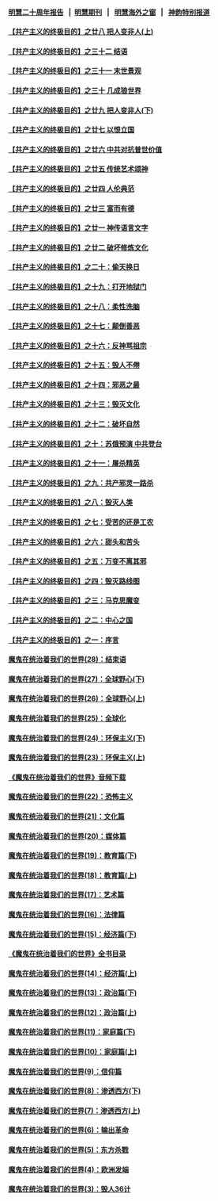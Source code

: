 #### [明慧二十周年报告](https://github.com/gfw-breaker/mh-reports/blob/master/README.md?t=07201820) &nbsp;&nbsp;|&nbsp;&nbsp;[明慧期刊](https://github.com/gfw-breaker/mh-qikan) &nbsp;&nbsp;|&nbsp;&nbsp; [明慧海外之窗](https://github.com/gfw-breaker/mh-news/blob/master/README.md?t=07201820) &nbsp;&nbsp;|&nbsp;&nbsp; [神韵特别报道](https://github.com/gfw-breaker/mh-news/blob/master/shenyun.md?t=07201820) 

#### [【共产主义的终极目的】之廿八 把人变非人(上)](../pages/nsc422/n11340492.md?t=07201820) 

#### [【共产主义的终极目的】之三十二 结语](../pages/nsc422/n11360535.md?t=07201820) 

#### [【共产主义的终极目的】之三十一 末世景观](../pages/nsc422/n11351129.md?t=07201820) 

#### [【共产主义的终极目的】之三十 几成狼世界](../pages/nsc422/n11348280.md?t=07201820) 

#### [【共产主义的终极目的】之廿九 把人变非人(下)](../pages/nsc422/n11344140.md?t=07201820) 

#### [【共产主义的终极目的】之廿七 以恨立国](../pages/nsc422/n11336944.md?t=07201820) 

#### [【共产主义的终极目的】之廿六 中共对抗普世价值](../pages/nsc422/n11324785.md?t=07201820) 

#### [【共产主义的终极目的】之廿五 传统艺术颂神](../pages/nsc422/n11296396.md?t=07201820) 

#### [【共产主义的终极目的】之廿四 人伦典范](../pages/nsc422/n11296397.md?t=07201820) 

#### [【共产主义的终极目的】之廿三 富而有德](../pages/nsc422/n11283598.md?t=07201820) 

#### [【共产主义的终极目的】之廿一 神传语言文字](../pages/nsc422/n11263265.md?t=07201820) 

#### [【共产主义的终极目的】之廿二 破坏修炼文化](../pages/nsc422/n11245728.md?t=07201820) 

#### [【共产主义的终极目的】之二十：偷天换日](../pages/nsc422/n11238846.md?t=07201820) 

#### [【共产主义的终极目的】之十九：打开地狱门](../pages/nsc422/n11206376.md?t=07201820) 

#### [【共产主义的终极目的】之十八：柔性洗脑](../pages/nsc422/n11199994.md?t=07201820) 

#### [【共产主义的终极目的】之十七：颠倒善恶](../pages/nsc422/n11179782.md?t=07201820) 

#### [【共产主义的终极目的】之十六：反神骂祖宗](../pages/nsc422/n11166798.md?t=07201820) 

#### [【共产主义的终极目的】之十五：毁人不倦](../pages/nsc422/n11166792.md?t=07201820) 

#### [【共产主义的终极目的】之十四：邪恶之最](../pages/nsc422/n11150249.md?t=07201820) 

#### [【共产主义的终极目的】之十三：毁灭文化](../pages/nsc422/n11135227.md?t=07201820) 

#### [【共产主义的终极目的】之十二：破坏自然](../pages/nsc422/n11135214.md?t=07201820) 

#### [【共产主义的终极目的】之十：苏俄预演 中共登台](../pages/nsc422/n11118424.md?t=07201820) 

#### [【共产主义的终极目的】之十一：屠杀精英](../pages/nsc422/n11118442.md?t=07201820) 

#### [【共产主义的终极目的】之九：共产邪灵一路杀](../pages/nsc422/n11114139.md?t=07201820) 

#### [【共产主义的终极目的】之八：毁灭人类](../pages/nsc422/n11108503.md?t=07201820) 

#### [【共产主义的终极目的】之七：受苦的还是工农](../pages/nsc422/n11101809.md?t=07201820) 

#### [【共产主义的终极目的】之六：甜头和苦头](../pages/nsc422/n11096971.md?t=07201820) 

#### [【共产主义的终极目的】之五：万变不离其邪](../pages/nsc422/n11091285.md?t=07201820) 

#### [【共产主义的终极目的】之四：毁灭路线图](../pages/nsc422/n11086284.md?t=07201820) 

#### [【共产主义的终极目的】之三：马克思魔变](../pages/nsc422/n11061941.md?t=07201820) 

#### [【共产主义的终极目的】之二：中心之国](../pages/nsc422/n11047728.md?t=07201820) 

#### [【共产主义的终极目的】之一：序言](../pages/nsc422/n11086077.md?t=07201820) 

#### [魔鬼在统治着我们的世界(28)：结束语](../pages/nsc422/n10936246.md?t=07201820) 

#### [魔鬼在统治着我们的世界(27)：全球野心(下)](../pages/nsc422/n10928319.md?t=07201820) 

#### [魔鬼在统治着我们的世界(26)：全球野心(上)](../pages/nsc422/n10900318.md?t=07201820) 

#### [魔鬼在统治着我们的世界(25)：全球化](../pages/nsc422/n10788205.md?t=07201820) 

#### [魔鬼在统治着我们的世界(24)：环保主义(下)](../pages/nsc422/n10695307.md?t=07201820) 

#### [魔鬼在统治着我们的世界(23)：环保主义(上)](../pages/nsc422/n10688613.md?t=07201820) 

#### [《魔鬼在统治着我们的世界》音频下载](../pages/nsc422/n10635553.md?t=07201820) 

#### [魔鬼在统治着我们的世界(22)：恐怖主义](../pages/nsc422/n10614727.md?t=07201820) 

#### [魔鬼在统治着我们的世界(21)：文化篇](../pages/nsc422/n10597706.md?t=07201820) 

#### [魔鬼在统治着我们的世界(20)：媒体篇](../pages/nsc422/n10586579.md?t=07201820) 

#### [魔鬼在统治着我们的世界(19)：教育篇(下)](../pages/nsc422/n10564808.md?t=07201820) 

#### [魔鬼在统治着我们的世界(18)：教育篇(上)](../pages/nsc422/n10526970.md?t=07201820) 

#### [魔鬼在统治着我们的世界(17)：艺术篇](../pages/nsc422/n10499093.md?t=07201820) 

#### [魔鬼在统治着我们的世界(16)：法律篇](../pages/nsc422/n10485969.md?t=07201820) 

#### [魔鬼在统治着我们的世界(15)：经济篇(下)](../pages/nsc422/n10469975.md?t=07201820) 

#### [《魔鬼在统治着我们的世界》全书目录](../pages/nsc422/n10464261.md?t=07201820) 

#### [魔鬼在统治着我们的世界(14)：经济篇(上)](../pages/nsc422/n10457370.md?t=07201820) 

#### [魔鬼在统治着我们的世界(13)：政治篇(下)](../pages/nsc422/n10448270.md?t=07201820) 

#### [魔鬼在统治着我们的世界(12)：政治篇(上)](../pages/nsc422/n10444576.md?t=07201820) 

#### [魔鬼在统治着我们的世界(11)：家庭篇(下)](../pages/nsc422/n10440961.md?t=07201820) 

#### [魔鬼在统治着我们的世界(10)：家庭篇(上)](../pages/nsc422/n10435448.md?t=07201820) 

#### [魔鬼在统治着我们的世界(9)：信仰篇](../pages/nsc422/n10432159.md?t=07201820) 

#### [魔鬼在统治着我们的世界(8)：渗透西方(下)](../pages/nsc422/n10429603.md?t=07201820) 

#### [魔鬼在统治着我们的世界(7)：渗透西方(上)](../pages/nsc422/n10426013.md?t=07201820) 

#### [魔鬼在统治着我们的世界(6)：输出革命](../pages/nsc422/n10421536.md?t=07201820) 

#### [魔鬼在统治着我们的世界(5)：东方杀戮](../pages/nsc422/n10417707.md?t=07201820) 

#### [魔鬼在统治着我们的世界(4)：欧洲发端](../pages/nsc422/n10414890.md?t=07201820) 

#### [魔鬼在统治着我们的世界(3)：毁人36计](../pages/nsc422/n10411583.md?t=07201820) 

